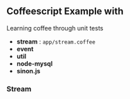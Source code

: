 ## Coffeescript Example with

Learning coffee through unit tests

- **stream** : `app/stream.coffee`
- **event**
- **util**
- **node-mysql**
- **sinon.js**

### Stream







